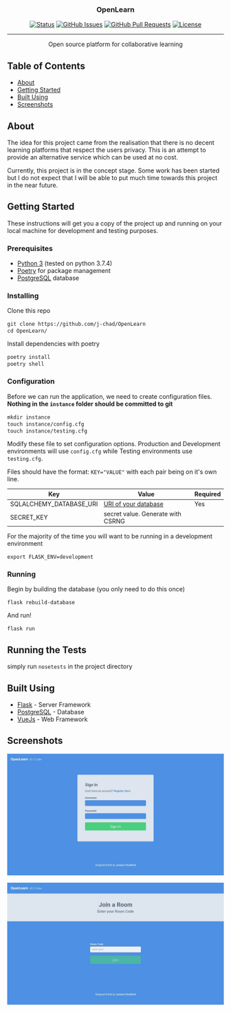 <h3 align="center">OpenLearn</h3>

<div align="center">

  [![Status](https://img.shields.io/badge/status-active-success.svg)]() 
  [![GitHub Issues](https://img.shields.io/github/issues/j-chad/OpenLearn)](https://github.com/j-chad/OpenLearn/issues)
  [![GitHub Pull Requests](https://img.shields.io/github/issues-pr/j-chad/OpenLearn)](https://github.com/j-chad/OpenLearn/pulls)
  [![License](https://img.shields.io/github/license/j-chad/OpenLearn)](/LICENSE)

</div>

---

<p align="center">
    Open source platform for collaborative learning
    <br> 
</p>

## Table of Contents
- [About](#about)
- [Getting Started](#getting_started)
- [Built Using](#built_using)
- [Screenshots](#screenshots)

## About <a name = "about"></a>
The idea for this project came from the realisation that there is no decent
learning platforms that respect the users privacy. This is an attempt to
provide an alternative service which can be used at no cost.

Currently, this project is in the concept stage. Some work has been started but I do not
expect that I will be able to put much time towards this project in the near future.

## Getting Started <a name = "getting_started"></a>
These instructions will get you a copy of the project up and running on your local machine for development and testing purposes.

### Prerequisites
* [Python 3](https://python.org) (tested on python 3.7.4)
* [Poetry](https://poetry.eustace.io/)  for package management
* [PostgreSQL](https://www.postgresql.org/download/) database

### Installing
Clone this repo
```
git clone https://github.com/j-chad/OpenLearn
cd OpenLearn/
```
Install dependencies with poetry
```
poetry install
poetry shell
```

### Configuration
Before we can run the application, we need to create configuration files.
**Nothing in the `instance` folder should be committed to git**
```
mkdir instance
touch instance/config.cfg
touch instance/testing.cfg
```
Modify these file to set configuration options. 
Production and Development environments will use `config.cfg` while 
Testing environments use `testing.cfg`.

Files should have the format: `KEY="VALUE"` with each pair being on it's own line.

| Key                     | Value                                                                                                                  | Required |
|-------------------------|------------------------------------------------------------------------------------------------------------------------|----------|
| SQLALCHEMY_DATABASE_URI | [URI of your database](https://docs.sqlalchemy.org/en/13/dialects/postgresql.html#dialect-postgresql-psycopg2-connect) | Yes      |
| SECRET_KEY              | secret value. Generate with CSRNG                                                                                      |          |

For the majority of the time you will want to be running in a development environment
```
export FLASK_ENV=development
```

### Running
Begin by building the database (you only need to do this once)
```
flask rebuild-database
```

And run!
```
flask run
```

## Running the Tests
simply run `nosetests` in the project directory

## Built Using <a name="built_using"></a>
- [Flask](https://palletsprojects.com/p/flask/) - Server Framework
- [PostgreSQL](https://www.postgresql.org/) - Database
- [VueJs](https://vuejs.org/) - Web Framework

## Screenshots <a name="screenshots"></a>
![Sign-in screen](screenshots/sign_in.jpg)

![Join room screen](screenshots/join_room.jpg)